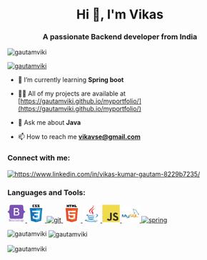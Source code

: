 <h1 align="center">Hi 👋, I'm Vikas</h1>
<h3 align="center">A passionate Backend developer from India</h3>



<p align="left"> <img src="https://komarev.com/ghpvc/?username=gautamviki&label=Profile%20views&color=0e75b6&style=flat" alt="gautamviki" /> </p>
<p align="left"> <a href="https://github.com/ryo-ma/github-profile-trophy"><img src="https://github-profile-trophy.vercel.app/?username=gautamviki" alt="gautamviki" /></a> </p>

- 🌱 I’m currently learning **Spring boot**

- 👨‍💻 All of my projects are available at [https://gautamviki.github.io/myportfolio/](https://gautamviki.github.io/myportfolio/)

- 💬 Ask me about **Java**

- 📫 How to reach me **vikavse@gmail.com**
<img align="right" width="400px" src="[https://mysterybusinessnews.com/wp-content/uploads/2022/04/Hire-Full-Time-Developer.png](https://img.freepik.com/free-vector/hand-drawn-web-developers_23-2148819604.jpg?w=2000)" alt="">

<h3 align="left">Connect with me:</h3>
<p align="left">
<a href="https://linkedin.com/in/https://www.linkedin.com/in/vikas-kumar-gautam-8229b7235/" target="blank"><img align="center" src="https://raw.githubusercontent.com/rahuldkjain/github-profile-readme-generator/master/src/images/icons/Social/linked-in-alt.svg" alt="https://www.linkedin.com/in/vikas-kumar-gautam-8229b7235/" height="30" width="40" /></a>
</p>

<h3 align="left">Languages and Tools:</h3>
<p align="left"> <a href="https://getbootstrap.com" target="_blank" rel="noreferrer"> <img src="https://raw.githubusercontent.com/devicons/devicon/master/icons/bootstrap/bootstrap-plain-wordmark.svg" alt="bootstrap" width="40" height="40"/> </a> <a href="https://www.w3schools.com/css/" target="_blank" rel="noreferrer"> <img src="https://raw.githubusercontent.com/devicons/devicon/master/icons/css3/css3-original-wordmark.svg" alt="css3" width="40" height="40"/> </a> <a href="https://git-scm.com/" target="_blank" rel="noreferrer"> <img src="https://www.vectorlogo.zone/logos/git-scm/git-scm-icon.svg" alt="git" width="40" height="40"/> </a> <a href="https://www.w3.org/html/" target="_blank" rel="noreferrer"> <img src="https://raw.githubusercontent.com/devicons/devicon/master/icons/html5/html5-original-wordmark.svg" alt="html5" width="40" height="40"/> </a> <a href="https://www.java.com" target="_blank" rel="noreferrer"> <img src="https://raw.githubusercontent.com/devicons/devicon/master/icons/java/java-original.svg" alt="java" width="40" height="40"/> </a> <a href="https://developer.mozilla.org/en-US/docs/Web/JavaScript" target="_blank" rel="noreferrer"> <img src="https://raw.githubusercontent.com/devicons/devicon/master/icons/javascript/javascript-original.svg" alt="javascript" width="40" height="40"/> </a> <a href="https://www.mysql.com/" target="_blank" rel="noreferrer"> <img src="https://raw.githubusercontent.com/devicons/devicon/master/icons/mysql/mysql-original-wordmark.svg" alt="mysql" width="40" height="40"/> </a> <a href="https://spring.io/" target="_blank" rel="noreferrer"> <img src="https://www.vectorlogo.zone/logos/springio/springio-icon.svg" alt="spring" width="40" height="40"/> </a> </p>

<p><img align="left" src="https://github-readme-stats.vercel.app/api/top-langs?username=gautamviki&show_icons=true&locale=en&layout=compact" alt="gautamviki" /></p>

<p>&nbsp;<img align="center" src="https://github-readme-stats.vercel.app/api?username=gautamviki&show_icons=true&locale=en" alt="gautamviki" /></p>

<p><img align="center" src="https://github-readme-streak-stats.herokuapp.com/?user=gautamviki&" alt="gautamviki" /></p>
